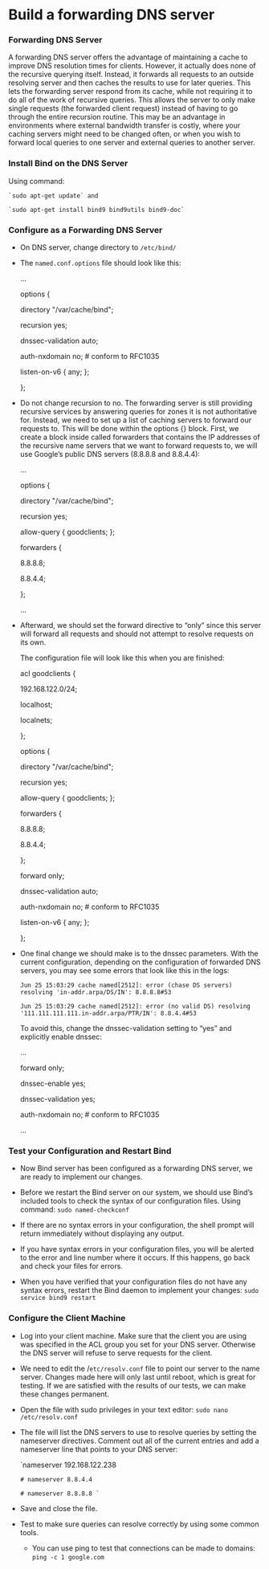 # Build a forwarding DNS server

### Forwarding DNS Server

  A forwarding DNS server offers the advantage of maintaining a cache to improve DNS resolution times for clients. However, it actually does none of the recursive querying itself. Instead, it forwards all requests to an outside resolving server and then caches the results to use for later queries. This lets the forwarding server respond from its cache, while not requiring it to do all of the work of recursive queries. This allows the server to only make single requests (the forwarded client request) instead of having to go through the entire recursion routine. This may be an advantage in environments where external bandwidth transfer is costly, where your caching servers might need to be changed often, or when you wish to forward local queries to one server and external queries to another server.

### Install Bind on the DNS Server

  Using command: 
  
    `sudo apt-get update` and 
    
    `sudo apt-get install bind9 bind9utils bind9-doc`
    
### Configure as a Forwarding DNS Server

  - On DNS server, change directory to  `/etc/bind/`
  
  - The `named.conf.options` file should look like this:

    ...
    
    options {
      
       directory "/var/cache/bind";

       recursion yes;

       dnssec-validation auto;

       auth-nxdomain no;    # conform to RFC1035
              
       listen-on-v6 { any; };
       
    }; 
      
  - Do not change recursion to no. The forwarding server is still providing recursive services by answering queries for zones it is not authoritative for. Instead, we need to set up a list of caching servers to forward our requests to. This will be done within the options {} block. First, we create a block inside called forwarders that contains the IP addresses of the recursive name servers that we want to forward requests to, we will use Google’s public DNS servers (8.8.8.8 and 8.8.4.4):

    ...
    
    options {
      
       directory "/var/cache/bind";

       recursion yes;
              
       allow-query { goodclients; };

       forwarders {
       
       8.8.8.8;
           
       8.8.4.4;
       
       };
       
    ...
      
  - Afterward, we should set the forward directive to “only” since this server will forward all requests and should not attempt to resolve requests on its own.

    The configuration file will look like this when you are finished:

      acl goodclients {
      
       192.168.122.0/24;
              
       localhost;
              
       localnets;
      
      };

      options {
      
       directory "/var/cache/bind";

       recursion yes;
              
       allow-query { goodclients; };

       forwarders {
       
       8.8.8.8;
               
       8.8.4.4;
       
       };
       
       forward only;

       dnssec-validation auto;

       auth-nxdomain no;    # conform to RFC1035
              
       listen-on-v6 { any; };
       
      };
      
  - One final change we should make is to the dnssec parameters. With the current configuration, depending on the configuration of forwarded DNS servers, you may see some errors that look like this in the logs:

    `Jun 25 15:03:29 cache named[2512]: error (chase DS servers) resolving 'in-addr.arpa/DS/IN': 8.8.8.8#53`
    
    `Jun 25 15:03:29 cache named[2512]: error (no valid DS) resolving '111.111.111.111.in-addr.arpa/PTR/IN': 8.8.4.4#53`
    
    To avoid this, change the dnssec-validation setting to “yes” and explicitly enable dnssec:

      ...
      
      forward only;

      dnssec-enable yes;
      
      dnssec-validation yes;

      auth-nxdomain no;    # conform to RFC1035
      
      ...
      

### Test your Configuration and Restart Bind

   - Now Bind server has been configured as a forwarding DNS server, we are ready to implement our changes.

   - Before we restart the Bind server on our system, we should use Bind’s included tools to check the syntax of our configuration files. Using command: `sudo named-checkconf`
   
   - If there are no syntax errors in your configuration, the shell prompt will return immediately without displaying any output.

   - If you have syntax errors in your configuration files, you will be alerted to the error and line number where it occurs. If this happens, go back and check your files for errors.

   - When you have verified that your configuration files do not have any syntax errors, restart the Bind daemon to implement your changes: `sudo service bind9 restart`
   
### Configure the Client Machine

   - Log into your client machine. Make sure that the client you are using was specified in the ACL group you set for your DNS server. Otherwise the DNS server will refuse to serve requests for the client.

   - We need to edit the /`etc/resolv.conf` file to point our server to the name server. Changes made here will only last until reboot, which is great for testing. If we are satisfied with the results of our tests, we can make these changes permanent.

   - Open the file with sudo privileges in your text editor: `sudo nano /etc/resolv.conf`
   
   - The file will list the DNS servers to use to resolve queries by setting the nameserver directives. Comment out all of the current entries and add a nameserver line that points to your DNS server:

        `nameserver 192.168.122.238
   
         # nameserver 8.8.4.4
   
         # nameserver 8.8.8.8 `
   
   - Save and close the file.

   - Test to make sure queries can resolve correctly by using some common tools.

      - You can use ping to test that connections can be made to domains: `ping -c 1 google.com`
